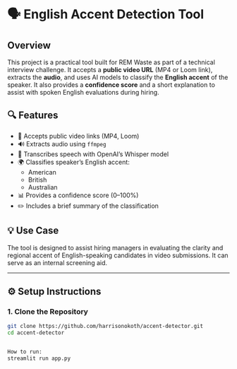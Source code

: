 # 🗣️ English Accent Detection Tool

## Overview

This project is a practical tool built for REM Waste as part of a technical interview challenge. It accepts a **public video URL** (MP4 or Loom link), extracts the **audio**, and uses AI models to classify the **English accent** of the speaker. It also provides a **confidence score** and a short explanation to assist with spoken English evaluations during hiring.

## 🔍 Features

- 🎥 Accepts public video links (MP4, Loom)
- 🔊 Extracts audio using `ffmpeg`
- 🧠 Transcribes speech with OpenAI’s Whisper model
- 🌍 Classifies speaker’s English accent:
  - American
  - British
  - Australian
- 📊 Provides a confidence score (0–100%)
- ✏️ Includes a brief summary of the classification

## 💡 Use Case

The tool is designed to assist hiring managers in evaluating the clarity and regional accent of English-speaking candidates in video submissions. It can serve as an internal screening aid.

---

## ⚙️ Setup Instructions

### 1. Clone the Repository

```bash
git clone https://github.com/harrisonokoth/accent-detector.git
cd accent-detector


How to run:
streamlit run app.py
